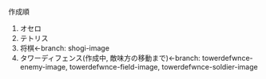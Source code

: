 作成順
1. オセロ
2. テトリス
3. 将棋←branch: shogi-image
4. タワーディフェンス(作成中, 敵味方の移動まで)←branch: towerdefwnce-enemy-image,
                                                     towerdefwnce-field-image,
                                                     towerdefwnce-soldier-image
